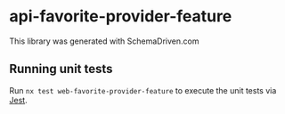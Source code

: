 
# api-favorite-provider-feature

This library was generated with SchemaDriven.com

## Running unit tests

Run `nx test web-favorite-provider-feature` to execute the unit tests via [Jest](https://jestjs.io).

